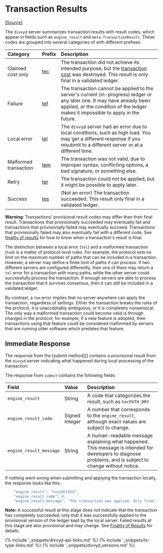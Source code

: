 # Transaction Results

[[Source]<br>](https://github.com/xdv/divvyd/blob/master/src/divvy/protocol/TER.h "Source")

The `divvyd` server summarizes transaction results with result codes, which appear in fields such as `engine_result` and `meta.TransactionResult`. These codes are grouped into several categories of with different prefixes:

| Category              | Prefix                  | Description                |
|:----------------------|:------------------------|:---------------------------|
| Claimed cost only     | [tec](tec-codes.html)   | The transaction did not achieve its intended purpose, but the [transaction cost](transaction-cost.html) was destroyed. This result is only final in a validated ledger. |
| Failure               | [tef](tef-codes.html)   | The transaction cannot be applied to the server's current (in-progress) ledger or any later one. It may have already been applied, or the condition of the ledger makes it impossible to apply in the future. |
| Local error           | [tel](tel-codes.html)   | The `divvyd` server had an error due to local conditions, such as high load. You may get a different response if you resubmit to a different server or at a different time. |
| Malformed transaction | [tem](tem-codes.html)   | The transaction was not valid, due to improper syntax, conflicting options, a bad signature, or something else. |
| Retry                 | [ter](ter-codes.html)   | The transaction could not be applied, but it might be possible to apply later. |
| Success               | [tes](tes-success.html) | (Not an error) The transaction succeeded. This result only final in a validated ledger. |

**Warning:** Transactions' provisional result codes may differ than their final result. Transactions that provisionally succeeded may eventually fail and transactions that provisionally failed may eventually succeed. Transactions that provisionally failed may also eventually fail with a different code. See [finality of results](finality-of-results.html) for how to know when a transaction's result is final.

The distinction between a local error (`tel`) and a malformed transaction (`tem`) is a matter of protocol-level rules. For example, the protocol sets no limit on the maximum number of paths that can be included in a transaction. However, a server may define a finite limit of paths it can process. If two different servers are configured differently, then one of them may return a `tel` error for a transaction with many paths, while the other server could successfully process the transaction. If enough servers are able to process the transaction that it survives consensus, then it can still be included in a validated ledger.

By contrast, a `tem` error implies that no server anywhere can apply the transaction, regardless of settings. Either the transaction breaks the rules of the protocol, it is unacceptably ambiguous, or it is completely nonsensical. The only way a malformed transaction could become valid is through changes in the protocol; for example, if a new feature is adopted, then transactions using that feature could be considered malformed by servers that are running older software which predates that feature.


## Immediate Response

The response from the [submit method][] contains a provisional result from the `divvyd` server indicating what happened during local processing of the transaction.

The response from `submit` contains the following fields:

| Field                   | Value          | Description                       |
|:------------------------|:---------------|:----------------------------------|
| `engine_result`          | String         | A code that categorizes the result, such as `tecPATH_DRY` |
| `engine_result_code`    | Signed Integer | A number that corresponds to the `engine_result`, although exact values are subject to change. |
| `engine_result_message` | String         | A human-readable message explaining what happened. This message is intended for developers to diagnose problems, and is subject to change without notice. |

If nothing went wrong when submitting and applying the transaction locally, the response looks like this:

```js
    "engine_result": "tesSUCCESS",
    "engine_result_code": 0,
    "engine_result_message": "The transaction was applied. Only final in a validated ledger."
```

**Note:** A successful result at this stage does not indicate that the transaction has completely succeeded; only that it was successfully applied to the provisional version of the ledger kept by the local server. Failed results at this stage are also provisional and may change. See [Finality of Results](finality-of-results.html) for details.

<!--{# common link defs #}-->
{% include '_snippets/divvyd-api-links.md' %}
{% include '_snippets/tx-type-links.md' %}
{% include '_snippets/divvyd_versions.md' %}
